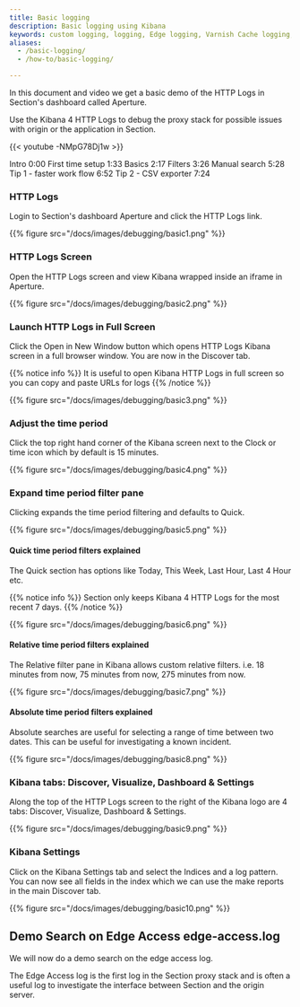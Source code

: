 ```yaml
---
title: Basic logging
description: Basic logging using Kibana
keywords: custom logging, logging, Edge logging, Varnish Cache logging, Kibana, Elastic Search, content delivery network, CDN
aliases:
  - /basic-logging/
  - /how-to/basic-logging/

---
```


In this document and video we get a basic demo of the HTTP Logs in Section's dashboard called Aperture.

Use the Kibana 4 HTTP Logs to debug the proxy stack for possible issues with origin or the application in Section.

{{< youtube -NMpG78Dj1w >}}

Intro 0:00
First time setup 1:33
Basics 2:17
Filters 3:26
Manual search 5:28
Tip 1 - faster work flow 6:52
Tip 2 - CSV exporter 7:24

### HTTP Logs

Login to Section's dashboard Aperture and click the HTTP Logs link.

{{% figure src="/docs/images/debugging/basic1.png" %}}

### HTTP Logs Screen

Open the HTTP Logs screen and view Kibana wrapped inside an iframe in Aperture.

{{% figure src="/docs/images/debugging/basic2.png" %}}

### Launch HTTP Logs in Full Screen

Click the Open in New Window button which opens HTTP Logs Kibana screen in a full browser window. You are now in the Discover tab.

{{% notice info %}}
It is useful to open Kibana HTTP Logs in full screen so you can copy and paste URLs for logs
{{% /notice %}}

{{% figure src="/docs/images/debugging/basic3.png" %}}

### Adjust the time period

Click the top right hand corner of the Kibana screen next to the Clock or time icon which by default is 15 minutes.

{{% figure src="/docs/images/debugging/basic4.png" %}}

### Expand time period filter pane

Clicking expands the time period filtering and defaults to Quick.

{{% figure src="/docs/images/debugging/basic5.png" %}}

#### Quick time period filters explained

The Quick section has options like Today, This Week, Last Hour, Last 4 Hour etc.

{{% notice info %}}
Section only keeps Kibana 4 HTTP Logs for the most recent 7 days.
{{% /notice %}}

{{% figure src="/docs/images/debugging/basic6.png" %}}

#### Relative time period filters explained

The Relative filter pane in Kibana allows custom relative filters. i.e. 18 minutes from now, 75 minutes from now, 275 minutes from now.

{{% figure src="/docs/images/debugging/basic7.png" %}}

#### Absolute time period filters explained

Absolute searches are useful for selecting a range of time between two dates. This can be useful for investigating a known incident.

{{% figure src="/docs/images/debugging/basic8.png" %}}

### Kibana tabs: Discover, Visualize, Dashboard & Settings

Along the top of the HTTP Logs screen to the right of the Kibana logo are 4 tabs: Discover, Visualize, Dashboard & Settings.

{{% figure src="/docs/images/debugging/basic9.png" %}}

### Kibana Settings

Click on the Kibana Settings tab and select the Indices and a log pattern. You can now see all fields in the index which we can use the make reports in the main Discover tab.

{{% figure src="/docs/images/debugging/basic10.png" %}}

## Demo Search on Edge Access edge-access.log

We will now do a demo search on the edge access log.

The Edge Access log is the first log in the Section proxy stack and is often a useful log to investigate the interface between Section and the origin server.